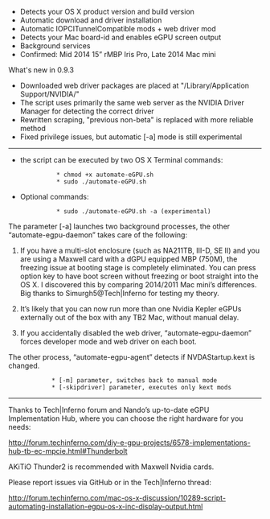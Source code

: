 - Detects your OS X product version and build version
- Automatic download and driver installation
- Automatic IOPCITunnelCompatible mods + web driver mod
- Detects your Mac board-id and enables eGPU screen output
- Background services
- Confirmed: Mid 2014 15” rMBP Iris Pro, Late 2014 Mac mini

What's new in 0.9.3

- Downloaded web driver packages are placed at "/Library/Application Support/NVIDIA/"
- The script uses primarily the same web server as the NVIDIA Driver Manager for detecting the correct driver
- Rewritten scraping, "previous non-beta" is replaced with more reliable method
- Fixed privilege issues, but automatic [-a] mode is still experimental

-----------------------------------------------------------
- the script can be executed by two OS X Terminal commands:

                * chmod +x automate-eGPU.sh
                * sudo ./automate-eGPU.sh
                
- Optional commands:

				* sudo ./automate-eGPU.sh -a (experimental)
				
The parameter [-a] launches two background processes, the other “automate-egpu-daemon” takes care of the following:

1) If you have a multi-slot enclosure (such as NA211TB, III-D, SE II) and you are using a Maxwell card with a dGPU equipped MBP (750M), the freezing issue at booting stage is completely eliminated. You can press option key to have boot screen without freezing or boot straight into the OS X. I discovered this by comparing 2014/2011 Mac mini’s differences. Big thanks to Simurgh5@Tech|Inferno for testing my theory. 

2) It’s likely that you can now run more than one Nvidia Kepler eGPUs externally out of the box with any TB2 Mac, without manual delay.

3) If you accidentally disabled the web driver, “automate-egpu-daemon” forces developer mode and web driver on each boot.

The other process, “automate-egpu-agent” detects if NVDAStartup.kext is changed.

				* [-m] parameter, switches back to manual mode
				* [-skipdriver] parameter, executes only kext mods
-----------------------------------------------------------
Thanks to Tech|Inferno forum and Nando’s up-to-date eGPU Implementation Hub, where you can choose the right hardware for you needs:

http://forum.techinferno.com/diy-e-gpu-projects/6578-implementations-hub-tb-ec-mpcie.html#Thunderbolt

AKiTiO Thunder2 is recommended with Maxwell Nvidia cards.

Please report issues via GitHub or in the Tech|Inferno thread:

http://forum.techinferno.com/mac-os-x-discussion/10289-script-automating-installation-egpu-os-x-inc-display-output.html
